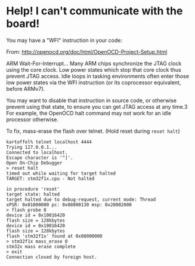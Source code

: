 Help! I can't communicate with the board!
==========================================

You may have a "WFI" instruction in your code:

From: http://openocd.org/doc/html/OpenOCD-Project-Setup.html

 ARM Wait-For-Interrupt... Many ARM chips synchronize the JTAG clock using the core clock. Low power states which stop that core clock thus prevent JTAG access. Idle loops in tasking environments often enter those low power states via the WFI instruction (or its coprocessor equivalent, before ARMv7).

You may want to disable that instruction in source code, or otherwise prevent using that state, to ensure you can get JTAG access at any time.3 For example, the OpenOCD halt command may not work for an idle processor otherwise.

To fix, mass-erase the flash over telnet. (Hold reset during `reset halt`)


    kartoffel% telnet localhost 4444
    Trying 127.0.0.1...
    Connected to localhost.
    Escape character is '^]'.
    Open On-Chip Debugger
    > reset halt
    timed out while waiting for target halted
    TARGET: stm32f1x.cpu - Not halted
    
    in procedure 'reset'
    target state: halted
    target halted due to debug-request, current mode: Thread 
    xPSR: 0x01000000 pc: 0x08000130 msp: 0x20002000
    > flash probe 0
    device id = 0x10016420
    flash size = 128kbytes
    device id = 0x10016420
    flash size = 128kbytes
    flash 'stm32f1x' found at 0x08000000
    > stm32f1x mass_erase 0
    stm32x mass erase complete
    > exit
    Connection closed by foreign host.


